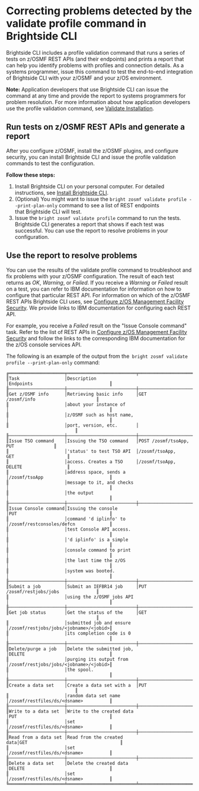 # Correcting problems detected by the validate profile command in Brightside CLI

Brightside CLI includes a profile validation command that runs a series
of tests on z/OSMF REST APIs (and their endpoints) and prints a report
that can help you identify problems with profiles and connection
details. As a systems programmer, issue this command to test the
end-to-end integration of Brightside CLI with your z/OSMF and your z/OS
environment. 

**Note:** Application developers that use Brightside CLI can issue the
command at any time and provide the report to systems programmers for
problem resolution. For more information about how application
developers use the profile validation command, see [Validate Installation](./cli-validateInstallation.md). 

## Run tests on z/OSMF REST APIs and generate a report

After you configure z/OSMF, install the z/OSMF plugins, and configure
security, you can install Brightside CLI and issue the profile
validation commands to test the configuration.

**Follow these steps:**

1.  Install Brightside CLI on your personal computer. For detailed
    instructions, see [Install Brightside CLI](./cli-installcli.md).
2.  (Optional) You might want to issue the `bright zosmf validate
    profile --print-plan-only` command to see a list of REST endpoints
    that Brightside CLI will test.
3.  Issue the `bright zosmf validate profile` command to run the
    tests.  
    Brightside CLI generates a report that shows if each test was
    successful. You can use the report to resolve problems in your
    configuration. 

## Use the report to resolve problems

You can use the results of the validate profile command to troubleshoot
and fix problems with your z/OSMF configuration. The result of each test
returns as *OK*, *Warning*, or *Failed*. If you receive a *Warning* or
*Failed* result on a test, you can refer to IBM documentation for
information on how to configure that particular REST API. For
information on which of the z/OSMF REST APIs Brightside CLI uses,
see [Configure z/OS Management Facility Security](./cli-configzosmfsecurity.md). We provide links to IBM documentation for configuring each REST API. 

For example, you receive a *Failed* result on the "Issue Console
command" task. Refer to the list of REST APIs in [Configure z/OS Management Facility Security](./cli-configzosmfsecurity.md) and follow the links to
the corresponding IBM documentation for the z/OS console services API. 

The following is an example of the output from the` `<span>`bright zosmf
validate profile --print-plan-only`
command:</span>

``` 
╔═════════════════════╤══════════════════════════╤══════════════════════════════════════╗
║Task                 │Description               │Endpoints                             ║
╟─────────────────────┼──────────────────────────┼──────────────────────────────────────╢
║Get z/OSMF info      │Retrieving basic info     │GET /zosmf/info                       ║
║                     │about your instance of    │                                      ║
║                     │z/OSMF such as host name, │                                      ║
║                     │port, version, etc.       │                                      ║
╟─────────────────────┼──────────────────────────┼──────────────────────────────────────╢
║Issue TSO command    │Issuing the TSO command   │POST /zosmf/tsoApp, PUT               ║
║                     │'status' to test TSO API  │/zosmf/tsoApp, GET                    ║
║                     │access. Creates a TSO     │/zosmf/tsoApp, DELETE                 ║
║                     │address space, sends a    │/zosmf/tsoApp                         ║
║                     │message to it, and checks │                                      ║
║                     │the output                │                                      ║
╟─────────────────────┼──────────────────────────┼──────────────────────────────────────╢
║Issue Console command│Issuing the console       │PUT                                   ║
║                     │command 'd iplinfo' to    │/zosmf/restconsoles/defcn             ║
║                     │test Console API access.  │                                      ║
║                     │'d iplinfo' is a simple   │                                      ║
║                     │console command to print  │                                      ║
║                     │the last time the z/OS    │                                      ║
║                     │system was booted.        │                                      ║
╟─────────────────────┼──────────────────────────┼──────────────────────────────────────╢
║Submit a job         │Submit an IEFBR14 job     │PUT /zosmf/restjobs/jobs              ║
║                     │using the z/OSMF jobs API │                                      ║
╟─────────────────────┼──────────────────────────┼──────────────────────────────────────╢
║Get job status       │Get the status of the     │GET                                   ║
║                     │submitted job and ensure  │/zosmf/restjobs/jobs/<jobname>/<jobid>║
║                     │its completion code is 0  │                                      ║
╟─────────────────────┼──────────────────────────┼──────────────────────────────────────╢
║Delete/purge a job   │Delete the submitted job, │DELETE                                ║
║                     │purging its output from   │/zosmf/restjobs/jobs/<jobname>/<jobid>║
║                     │the spool.                │                                      ║
╟─────────────────────┼──────────────────────────┼──────────────────────────────────────╢
║Create a data set    │Create a data set with a  │PUT                                   ║
║                     │random data set name      │/zosmf/restfiles/ds/<dsname>          ║
╟─────────────────────┼──────────────────────────┼──────────────────────────────────────╢
║Write to a data set  │Write to the created data │PUT                                   ║
║                     │set                       │/zosmf/restfiles/ds/<dsname>          ║
╟─────────────────────┼──────────────────────────┼──────────────────────────────────────╢
║Read from a data set │Read from the created data│GET                                   ║
║                     │set                       │/zosmf/restfiles/ds/<dsname>          ║
╟─────────────────────┼──────────────────────────┼──────────────────────────────────────╢
║Delete a data set    │Delete the created data   │DELETE                                ║
║                     │set                       │/zosmf/restfiles/ds/<dsname>          ║
╚═════════════════════╧══════════════════════════╧══════════════════════════════════════╝
```

